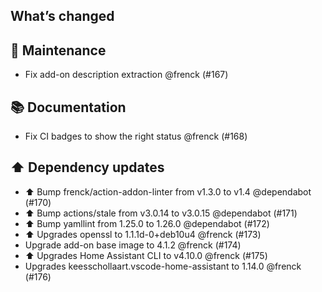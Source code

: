 ## What’s changed

## 🧰 Maintenance

- Fix add-on description extraction @frenck (#167)

## 📚 Documentation

- Fix CI badges to show the right status @frenck (#168)

## ⬆️ Dependency updates

- ⬆️ Bump frenck/action-addon-linter from v1.3.0 to v1.4 @dependabot (#170)
- ⬆️ Bump actions/stale from v3.0.14 to v3.0.15 @dependabot (#171)
- ⬆️ Bump yamllint from 1.25.0 to 1.26.0 @dependabot (#172)
- ⬆ Upgrades openssl to 1.1.1d-0+deb10u4 @frenck (#173)
- Upgrade add-on base image to 4.1.2 @frenck (#174)
- ⬆ Upgrades Home Assistant CLI to v4.10.0 @frenck (#175)
- Upgrades keesschollaart.vscode-home-assistant to 1.14.0 @frenck (#176)
